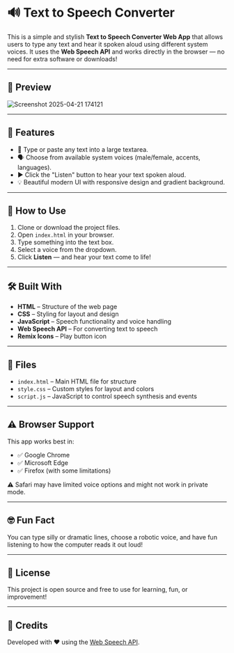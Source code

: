 # 🔊 Text to Speech Converter

This is a simple and stylish **Text to Speech Converter Web App** that allows users to type any text and hear it spoken aloud using different system voices. It uses the **Web Speech API** and works directly in the browser — no need for extra software or downloads!

---

## 📸 Preview
![Screenshot 2025-04-21 174121](https://github.com/user-attachments/assets/8d49197a-e1cf-4d51-b85b-956ace83eaed)


---

## 🧠 Features

- 📝 Type or paste any text into a large textarea.
- 🗣 Choose from available system voices (male/female, accents, languages).
- ▶️ Click the "Listen" button to hear your text spoken aloud.
- 💡 Beautiful modern UI with responsive design and gradient background.

---

## 🚀 How to Use

1. Clone or download the project files.
2. Open `index.html` in your browser.
3. Type something into the text box.
4. Select a voice from the dropdown.
5. Click **Listen** — and hear your text come to life!

---

## 🛠️ Built With

- **HTML** – Structure of the web page
- **CSS** – Styling for layout and design
- **JavaScript** – Speech functionality and voice handling
- **Web Speech API** – For converting text to speech
- **Remix Icons** – Play button icon

---

## 📁 Files

- `index.html` – Main HTML file for structure
- `style.css` – Custom styles for layout and colors
- `script.js` – JavaScript to control speech synthesis and events

---

## ⚠️ Browser Support

This app works best in:
- ✅ Google Chrome
- ✅ Microsoft Edge
- ✅ Firefox (with some limitations)

⚠️ Safari may have limited voice options and might not work in private mode.

---

## 🤓 Fun Fact

You can type silly or dramatic lines, choose a robotic voice, and have fun listening to how the computer reads it out loud!

---

## 📄 License

This project is open source and free to use for learning, fun, or improvement!

---

## 🙌 Credits

Developed with ❤️ using the [Web Speech API](https://developer.mozilla.org/en-US/docs/Web/API/Web_Speech_API).

